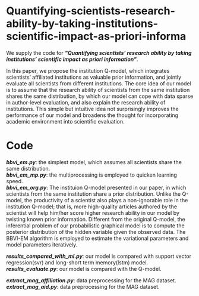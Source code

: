# Quantifying-scientists-research-ability-by-taking-institutions-scientific-impact-as-priori-informa
We supply the code for ***"Quantifying scientists’ research ability by taking institutions’ scientific impact as priori information"***.  
  
In this paper, we propose the institution Q-model, which integrates scientists’ affiliated institutions as valuable prior information, and jointly evaluate all scientists from different institutions. The core idea of our model is to assume that the research ability of scientists from the same institution shares the same distribution, by which our model can cope with data sparse in author-level evaluation, and also explain the research ability of institutions. This simple but intuitive  idea not surprisingly improves the performance of our model and broadens the thought for incorporating academic environment into scientific evaluation. 


# Code
***bbvi_em.py***:     the simplest model, which assumes all scientists share the same distribution.  
***bbvi_em_mp.py***:  the multiprocessing is employed to quicken learning speed.  
***bbvi_em_org.py***: The instituion Q-model presented in our paper, in which scientists from the same institution share a prior distribution. Unlike the Q-model, the productivity of a scientist also plays a non-ignorable role in the institution Q-model; that is, more high-quality articles authored by the scientist will help him/her score higher research ability in our model by twisting known prior information. Different from the original Q-model, the inferential problem of our probabilistic graphical model is to compute the posterior distribution of the hidden variable given the observed data. The BBVI-EM algorithm is employed to estimate the variational parameters and model parameters iteratively.
  
***results_compared_with_ml.py***: our model is compared with support vector regression(svr) and long-short term memory(lstm) model.  
***results_evaluate.py***: our model is compared with the Q-model. 
  
***extract_mag_affiliation.py***: data preprocessing for the MAG dataset.  
***extract_mag_aid.py***: data preprocessing for the MAG dataset.
